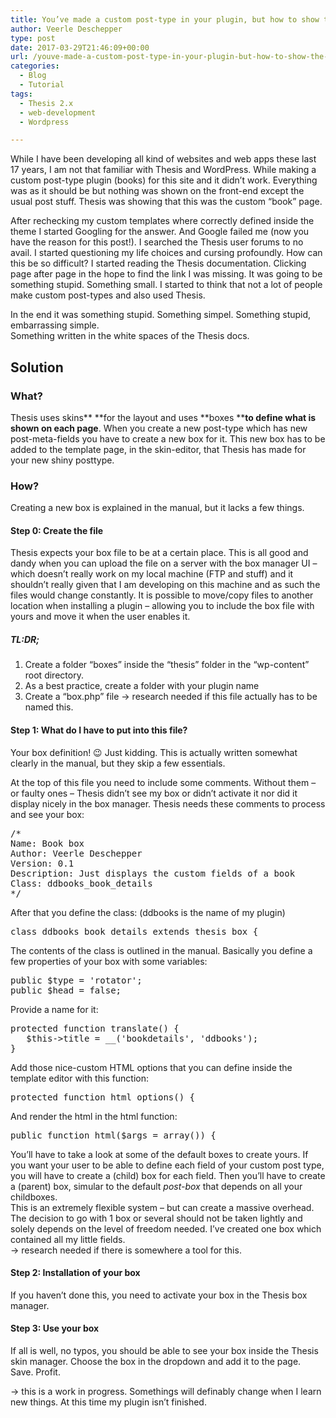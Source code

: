 ```yaml
---
title: You’ve made a custom post-type in your plugin, but how to show the new fields in your thesis 2.x powered website?
author: Veerle Deschepper
type: post
date: 2017-03-29T21:46:09+00:00
url: /youve-made-a-custom-post-type-in-your-plugin-but-how-to-show-the-new-fields-in-your-thesis-2-x-powered-website/
categories:
  - Blog
  - Tutorial
tags:
  - Thesis 2.x
  - web-development
  - Wordpress

---
```

While I have been developing all kind of websites and web apps these last 17 years, I am not that familiar with Thesis and WordPress. While making a custom post-type plugin (books) for this site and it didn&#8217;t work. Everything was as it should be but nothing was shown on the front-end except the usual post stuff. Thesis was showing that this was the custom &#8220;book&#8221; page.

After rechecking my custom templates where correctly defined inside the theme I started Googling for the answer. And Google failed me (now you have the reason for this post!). I searched the Thesis user forums to no avail. I started questioning my life choices and cursing profoundly. How can this be so difficult? I started reading the Thesis documentation. Clicking page after page in the hope to find the link I was missing. It was going to be something stupid. Something small. I started to think that not a lot of people make custom post-types and also used Thesis.

In the end it was something stupid. Something simpel. Something stupid, embarrassing simple.  
Something written in the white spaces of the Thesis docs.

## Solution

### What?

Thesis uses skins** **for the layout and uses **boxes ****to define what is shown on each page**. When you create a new post-type which has new post-meta-fields you have to create a new box for it. This new box has to be added to the template page, in the skin-editor, that Thesis has made for your new shiny posttype.

### How?

Creating a new box is explained in the manual, but it lacks a few things.

#### Step 0: Create the file

Thesis expects your box file to be at a certain place. This is all good and dandy when you can upload the file on a server with the box manager UI &#8211; which doesn&#8217;t really work on my local machine (FTP and stuff) and it shouldn&#8217;t really given that I am developing on this machine and as such the files would change constantly. It is possible to move/copy files to another location when installing a plugin &#8211; allowing you to include the box file with yours and move it when the user enables it.

##### TL:DR;

  1. Create a folder &#8220;boxes&#8221; inside the &#8220;thesis&#8221; folder in the &#8220;wp-content&#8221; root directory.
  2. As a best practice, create a folder with your plugin name
  3. Create a &#8220;box.php&#8221; file → research needed if this file actually has to be named this.

#### Step 1: What do I have to put into this file?

Your box definition! 😉 Just kidding. This is actually written somewhat clearly in the manual, but they skip a few essentials.

At the top of this file you need to include some comments. Without them &#8211; or faulty ones &#8211; Thesis didn&#8217;t see my box or didn&#8217;t activate it nor did it display nicely in the box manager. Thesis needs these comments to process and see your box:

<pre>/*
Name: Book box
Author: Veerle Deschepper
Version: 0.1
Description: Just displays the custom fields of a book
Class: ddbooks_book_details
*/</pre>

After that you define the class: (ddbooks is the name of my plugin)

<pre>class ddbooks_book_details extends thesis_box {</pre>

The contents of the class is outlined in the manual. Basically you define a few properties of your box with some variables:

<pre>public $type = 'rotator';
public $head = false;</pre>

Provide a name for it:

<pre>protected function translate() {
   $this-&gt;title = __('bookdetails', 'ddbooks');
}</pre>

Add those nice-custom HTML options that you can define inside the template editor with this function:

<pre>protected function html_options() {</pre>

And render the html in the html function:

<pre>public function html($args = array()) {</pre>

You&#8217;ll have to take a look at some of the default boxes to create yours. If you want your user to be able to define each field of your custom post type, you will have to create a (child) box for each field. Then you&#8217;ll have to create a (parent) box, simular to the default _post-box_ that depends on all your childboxes.  
This is an extremely flexible system &#8211; but can create a massive overhead. The decision to go with 1 box or several should not be taken lightly and solely depends on the level of freedom needed. I&#8217;ve created one box which contained all my little fields.  
→ research needed if there is somewhere a tool for this.

#### Step 2: Installation of your box

If you haven&#8217;t done this, you need to activate your box in the Thesis box manager.

#### Step 3: Use your box

If all is well, no typos, you should be able to see your box inside the Thesis skin manager. Choose the box in the dropdown and add it to the page. Save. Profit.

→ this is a work in progress. Somethings will definably change when I learn new things. At this time my plugin isn&#8217;t finished.